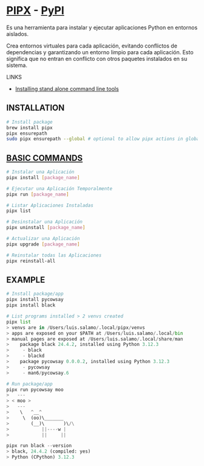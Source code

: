 # [PIPX](https://pipx.pypa.io/stable/) - [PyPI](https://pypi.org/project/pipx/)

Es una herramienta para instalar y ejecutar aplicaciones Python en entornos aislados.

Crea entornos virtuales para cada aplicación, evitando conflictos de dependencias y garantizando un entorno limpio para cada aplicación. Esto significa que no entran en conflicto con otros paquetes instalados en su sistema.

LINKS

- [Installing stand alone command line tools](https://packaging.python.org/en/latest/guides/installing-stand-alone-command-line-tools/)

## INSTALLATION

```bash
# Install package
brew install pipx
pipx ensurepath
sudo pipx ensurepath --global # optional to allow pipx actions in global scope. See "Global installation" section below.
```

## [BASIC COMMANDS](https://pipx.pypa.io/stable/docs/)

```bash
# Instalar una Aplicación
pipx install [package_name]

# Ejecutar una Aplicación Temporalmente
pipx run [package_name]

# Listar Aplicaciones Instaladas
pipx list

# Desinstalar una Aplicación
pipx uninstall [package_name]

# Actualizar una Aplicación
pipx upgrade [package_name]

# Reinstalar todas las Aplicaciones
pipx reinstall-all
```

## EXAMPLE

```python
# Install package/app
pipx install pycowsay
pipx install black

# List programs installed > 2 venvs created
pipx list
> venvs are in /Users/luis.salamo/.local/pipx/venvs
> apps are exposed on your $PATH at /Users/luis.salamo/.local/bin
> manual pages are exposed at /Users/luis.salamo/.local/share/man
>    package black 24.4.2, installed using Python 3.12.3
>     - black
>     - blackd
>    package pycowsay 0.0.0.2, installed using Python 3.12.3
>     - pycowsay
>     - man6/pycowsay.6

# Run package/app
pipx run pycowsay moo
>   ---
> < moo >
>   ---
>    \   ^__^
>     \  (oo)\_______
>        (__)\       )\/\
>            ||----w |
>            ||     ||

pipx run black --version
> black, 24.4.2 (compiled: yes)
> Python (CPython) 3.12.3
```
